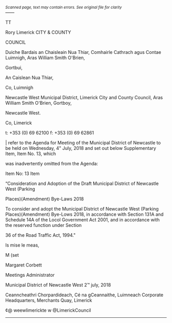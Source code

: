 *<small>Scanned page, text may contain errors. See original file for clarity</small>*  
——

TT

Rory
Limerick
CITY & COUNTY

COUNCIL

Duiche Bardais an Chaisleain Nua Thiar,
Comhairle Cathrach agus Contae Luimnigh,
Aras William Smith O'Brien,

Gortbui,

An Caislean Nua Thiar,

Co, Luimnigh

Newcastle West Municipal District,
Limerick City and County Council,
Aras William Smith O'Brien,
Gortboy,

Newcastle West.

Co, Limerick

t: +353 (0) 69 62100
f: +353 (0) 69 62861

| refer to the Agenda for Meeting of the Municipal District of Newcastle to be held on
Wednesday, 4" July, 2018 and set out below Supplementary Item, Item No. 13, which

was inadvertently omitted from the Agenda:

Item No: 13 Item

“Consideration and Adoption of the Draft Municipal District of Newcastle West (Parking

Places)(Amendment) Bye-Laws 2018

To consider and adopt the Municipal District of Newcastle West (Parking
Places)(Amendment) Bye-Lows 2018, in accordance with Section 131A and Schedule 14A of
the Locol Government Act 2001, and in accordance with the reserved function under Section

36 of the Road Traffic Act, 1994."

Is mise le meas,

M (set

Margaret Corbett

Meetings Administrator

Municipal District of Newcastle West
2™ july, 2018

Ceanncheathri Chorpardideach, Cé na gCeannaithe, Luimneach
Corporate Headquarters, Merchants Quay, Limerick

¢@ weewlimerickte
w @LimerickCouncil

---
